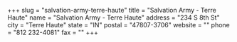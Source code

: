 +++
slug = "salvation-army-terre-haute"
title = "Salvation Army - Terre Haute"
name = "Salvation Army - Terre Haute"
address = "234 S 8th St"
city = "Terre Haute"
state = "IN"
postal = "47807-3706"
website = ""
phone = "812 232-4081"
fax = ""
+++
